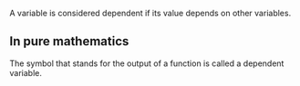 A variable is considered dependent if its value depends on other variables.
## In pure mathematics
The symbol that stands for the output of a function is called a dependent variable.